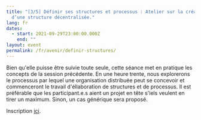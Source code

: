 ```yaml
---
title: "[3/5] Définir ses structures et processus : Atelier sur la création
  d’une structure décentralisée."
lang: fr
dates:
  - start: 2021-09-29T23:00:00.000Z
    end: ""
layout: event
permalink: /fr/avenir/definir-structures/
---
```

Bien qu'elle puisse être suivie toute seule, cette séance met en pratique les concepts de la session précédente. En une heure trente, nous explorerons le processus par lequel une organisation distribuée peut se concevoir et commenceront le travail d'éllaboration de structures et de processus. Il est préférable que les participant.e.s aient un projet en tête s'iels veulent en tirer un maximum. Sinon, un cas générique sera proposé.



Inscription [ici](https://us02web.zoom.us/meeting/register/tZIvc-CuqDMtGdPXqGkXJdRfghOFE0nqq27z).
